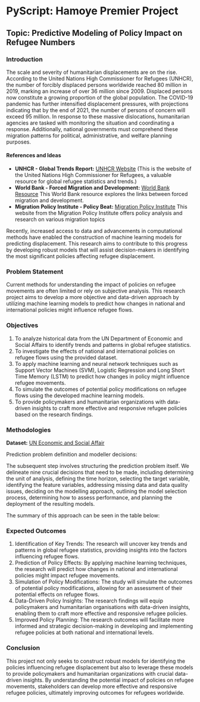 # PyScript: Hamoye Premier Project

## Topic: Predictive Modeling of Policy Impact on Refugee Numbers

### Introduction

The scale and severity of humanitarian displacements are on the rise. According to the United Nations High Commissioner for Refugees (UNHCR), the number of forcibly displaced persons worldwide reached 80 million in 2019, marking an increase of over 36 million since 2009. Displaced persons now constitute a growing proportion of the global population. The COVID-19 pandemic has further intensified displacement pressures, with projections indicating that by the end of 2021, the number of persons of concern will exceed 95 million. In response to these massive dislocations, humanitarian agencies are tasked with monitoring the situation and coordinating a response. Additionally, national governments must comprehend these migration patterns for political, administrative, and welfare planning purposes.

#### References and Ideas

- **UNHCR - Global Trends Report:** [UNHCR Website](https://www.unhcr.org/)
  (This is the 
website of the United Nations High Commissioner for Refugees, a 
valuable resource for global refugee statistics and trends.)
- **World Bank - Forced Migration and Development:** [World Bank Resource](https://www.worldbank.org/en/results/2023/07/27/tackling-forced-displacement-as-a-development-challenge)
  This World Bank resource 
explores the links between forced migration and development.
- **Migration Policy Institute - Policy Beat:** [Migration Policy Institute](https://www.migrationpolicy.org/)
  This website from the Migration 
Policy Institute offers policy analysis and research on various migration 
topics

Recently, increased access to data and advancements in computational methods have enabled the construction of machine learning models for predicting displacement. This research aims to contribute to this progress by developing robust models that will assist decision-makers in identifying the most significant policies affecting refugee displacement.

### Problem Statement

Current methods for understanding the impact of policies on refugee movements are often limited or rely on subjective analysis. This research project aims to develop a more objective and data-driven approach by utilizing machine learning models to predict how changes in national and international policies might influence refugee flows.

### Objectives

1. To analyze historical data from the UN Department of Economic and Social Affairs to identify trends and patterns in global refugee statistics.
2. To investigate the effects of national and international policies on refugee flows using the provided dataset.
3. To apply machine learning and neural network techniques such as Support Vector Machines (SVM), Logistic Regression and Long Short Time Memory (LSTM) to predict how changes in policy might influence refugee movements.
4. To simulate the outcomes of potential policy modifications on refugee flows using the developed machine learning models.
5. To provide policymakers and humanitarian organizations with data-driven insights to craft more effective and responsive refugee policies based on the research findings.

### Methodologies

**Dataset:** [UN Economic and Social Affair](https://unstats-undesa.opendata.arcgis.com/datasets/059c8f2ce007428c9a1e8f11b9508852_0/explore?location=87.553304%2C56.254040%2C1.81)

Prediction problem definition and modeller decisions:

The subsequent step involves structuring the prediction problem itself. We delineate nine crucial decisions that need to be made, including determining the unit of analysis, defining the time horizon, selecting the target variable, identifying the feature variables, addressing missing data and data quality issues, deciding on the modelling approach, outlining the model selection process, determining how to assess performance, and planning the deployment of the resulting models.

The summary of this approach can be seen in the table below:

### Expected Outcomes

1. Identification of Key Trends: The research will uncover key trends and patterns in global refugee statistics, providing insights into the factors influencing refugee flows.
2. Prediction of Policy Effects: By applying machine learning techniques, the research will predict how changes in national and international policies might impact refugee movements.
3. Simulation of Policy Modifications: The study will simulate the outcomes of potential policy modifications, allowing for an assessment of their potential effects on refugee flows.
4. Data-Driven Policy Insights: The research findings will equip policymakers and humanitarian organisations with data-driven insights, enabling them to craft more effective and responsive refugee policies.
5. Improved Policy Planning: The research outcomes will facilitate more informed and strategic decision-making in developing and implementing refugee policies at both national and international levels.

### Conclusion

This project not only seeks to construct robust models for identifying the policies influencing refugee displacement but also to leverage these models to provide policymakers and humanitarian organizations with crucial data-driven insights. By understanding the potential impact of policies on refugee movements, stakeholders can develop more effective and responsive refugee policies, ultimately improving outcomes for refugees worldwide.
